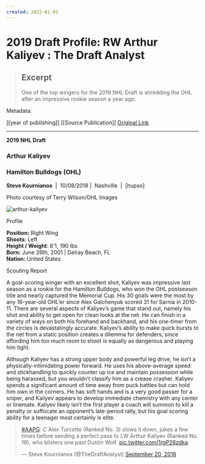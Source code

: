 ```yaml
---
created: 2022-01-01
---
```


# 2019 Draft Profile: RW Arthur Kaliyev : The Draft Analyst

> ## Excerpt
> One of the top wingers for the 2019 NHL Draft is shredding the OHL after an impressive rookie season a year ago.



Metadata: 

[[year of publishing]]
[[Source Publication]]
[Original Link](https://www.thedraftanalyst.com/2019-nhl-draft/2019-draft-profile-rw-arthur-kaliyev/)

---
**2019 NHL Draft**

### Arthur Kaliyev

### **Hamilton Bulldogs (OHL)**

**Steve Kournianos**  |  10/08/2018 |  Nashville  |  \[hupso\]

Photo courtesy of Terry Wilson/OHL Images

![](https://www.thedraftanalyst.com/wp-content/uploads/2018/10/arthur-kaliyev.jpg "arthur-kaliyev")

Profile

**Position:** Right Wing  
**Shoots**: Left  
**Height / Weight**: 6’1, 190 lbs  
**Born:** June 26th, 2001 | Delray Beach, FL  
**Nation:** United States


Scouting Report

A goal-scoring winger with an excellent shot, Kaliyev was impressive last season as a rookie for the Hamilton Bulldogs, who won the OHL postseason title and nearly captured the Memorial Cup. His 30 goals were the most by any 16-year-old OHL’er since Alex Galchenyuk scored 31 for Sarnia in 2010-11. There are several aspects of Kaliyev’s game that stand out, namely his shot and ability to get open for clean looks at the net. He can finish in a variety of ways on both his forehand and backhand, and his one-timer from the circles is devastatingly accurate. Kaliyev’s ability to make quick bursts to the net from a static position creates a dilemma for defenders, since affording him too much room to shoot is equally as dangerous and playing him tight.

Although Kaliyev has a strong upper body and powerful leg drive, he isn’t a physically-intimidating power forward. He uses his above-average speed and stickhandling to quickly counter up ice and maintain possession while being harassed, but you wouldn’t classify him as a crease crasher. Kaliyev spends a significant amount of time away from puck battles but can hold him own in the corners. He has soft hands and is a very good passer for a sniper, and Kaliyev appears to develop immediate chemistry with any center or linemate. Kaliyev likely isn’t the first player a coach will summon to kill a penalty or suffocate an opponent’s late-period rally, but his goal scoring ability for a teenager most certainly is elite.

<blockquote class="twitter-tweet"><p lang="en" dir="ltr"><a href="https://twitter.com/hashtag/AAPG?src=hash&amp;ref_src=twsrc%5Etfw">#AAPG</a>: C Alex Turcotte (Ranked No. 3) slows it down, jukes a few times before sending a perfect pass to LW Arthur Kaliyev (Ranked No. 18), who blisters one past Dustin Wolf. <a href="https://t.co/1rgP26zdka">pic.twitter.com/1rgP26zdka</a></p>&mdash; Steve Kournianos (@TheDraftAnalyst) <a href="https://twitter.com/TheDraftAnalyst/status/1042571999883800576?ref_src=twsrc%5Etfw">September 20, 2018</a></blockquote> <script async src="https://platform.twitter.com/widgets.js" charset="utf-8"></script>
